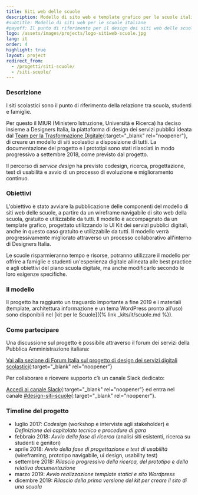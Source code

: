 ```yaml
---
title: Siti web delle scuole
description: Modello di sito web e template grafico per le scuole italiane, gratis e a disposizione di tutti.
#subtitle: Modello di siti web per le scuole italiane
#payoff: Il punto di riferimento per il design dei siti web delle scuole
logo: /assets/images/projects/logo-sitiweb-scuole.jpg
lang: it
order: 4
highlight: true
layout: project
redirect_from:
  - /progetti/siti-scuole/
  - /siti-scuole/
---
```


### Descrizione

I siti scolastici sono il punto di riferimento della relazione tra scuola, studenti e famiglie.

Per questo il MIUR (Ministero Istruzione, Università e Ricerca) ha deciso insieme a Designers Italia, la piattaforma di design dei servizi pubblici ideata dal [Team per la Trasformazione Digitale](https://teamdigitale.governo.it/){:target="_blank" rel="noopener"}, di creare un modello di siti scolastici a disposizione di tutti.
La documentazione del progetto e i prototipi sono stati rilasciati in modo progressivo a settembre 2018, come previsto dal progetto.

Il percorso di *service design* ha previsto codesign, ricerca, progettazione, test di usabilità e avvio di un processo di evoluzione e miglioramento continuo.

### Obiettivi

L'obiettivo è stato avviare la pubblicazione delle componenti del modello di siti web delle scuole, a partire da un wireframe navigabile di sito web della scuola, gratuito e utilizzabile da tutti. Il modello è accompagnato da un template grafico, progettato utilizzando lo UI Kit dei servizi pubblici digitali, anche in questo caso gratuito e utilizzabile da tutti. Il modello verrà progressivamente migliorato attraverso un processo collaborativo all'interno di Designers Italia.

Le scuole risparmieranno tempo e risorse, potranno utilizzare il modello per offrire a famiglie e studenti un'esperienza digitale allineata alle best practice e agli obiettivi del piano scuola digitale, ma anche modificarlo secondo le loro esigenze specifiche.

### Il modello

Il progetto ha raggiunto un traguardo importante a fine 2019 e i materiali (template, architettura informazione e un tema WordPress pronto all’uso) sono disponibili nel [kit per le Scuole]({% link _kits/it/scuole.md %}).

### Come partecipare

Una discussione sul progetto è possibile attraverso il forum dei servizi della Pubblica Amministrazione italiana:

[Vai alla sezione di Forum Italia sul progetto di design dei servizi digitali scolastici](https://forum.italia.it/t/design-dei-servizi-digitali-delle-scuole-ricerca-sugli-utenti-prototipazione-e-linee-guida-progettuali/4100){:target="_blank" rel="noopener"}

Per collaborare e ricevere supporto c’è un canale Slack dedicato:

[Accedi al canale Slack](https://slack.developers.italia.it/){:target="_blank" rel="noopener"} ed entra nel canale [#design-siti-scuole](https://developersitalia.slack.com/archives/CQ7J0KANT){:target="_blank" rel="noopener"}.

### Timeline del progetto

* luglio 2017: *Codesign* (workshop e interviste agli stakeholder) e *Definizione del capitolato tecnico e procedure di gara*
* febbraio 2018: *Avvio della fase di ricerca* (analisi siti esistenti, ricerca su studenti e genitori)
* aprile 2018: *Avvio della fase di progettazione e test di usabilità* (wireframing, prototipo navigabile, ui design, usability test)
* settembre 2018: *Rilascio progressivo della ricerca, del prototipo e della relativa documentazione*
* marzo 2019: *Avvio realizzazione template statici e sito Wordpress*
* dicembre 2019: *Rilascio della prima versione del kit per creare il sito di una scuola*
